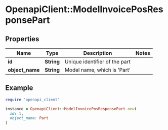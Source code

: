 # OpenapiClient::ModelInvoicePosResponsePart

## Properties

| Name | Type | Description | Notes |
| ---- | ---- | ----------- | ----- |
| **id** | **String** | Unique identifier of the part |  |
| **object_name** | **String** | Model name, which is &#39;Part&#39; |  |

## Example

```ruby
require 'openapi_client'

instance = OpenapiClient::ModelInvoicePosResponsePart.new(
  id: 1,
  object_name: Part
)
```

